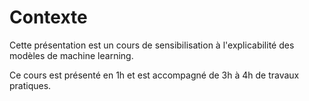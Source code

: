 # Contexte

Cette présentation est un cours de sensibilisation à l'explicabilité des modèles de machine learning.

Ce cours est présenté en 1h et est accompagné de 3h à 4h de travaux pratiques.

